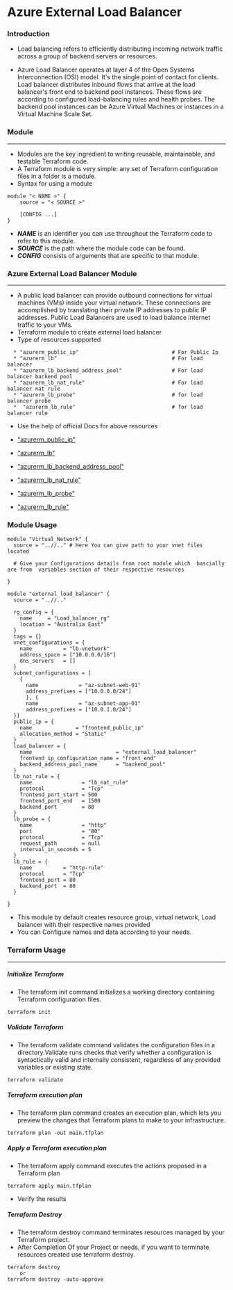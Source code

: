 # Azure External Load Balancer

### Introduction

* Load balancing refers to efficiently distributing incoming network traffic across a group of backend servers or resources.

* Azure Load Balancer operates at layer 4 of the Open Systems Interconnection (OSI) model. It's the single point of contact for clients. Load balancer distributes inbound flows that arrive at the load balancer's front end to backend pool instances. These flows are according to configured load-balancing rules and health probes. The backend pool instances can be Azure Virtual Machines or instances in a Virtual Machine Scale Set.

### Module 
---------------------------------------------------------------------------------------------------------------------------

* Modules are the key ingredient to writing reusable, maintainable, and testable Terraform code.
* A Terraform module is very simple: any set of Terraform configuration files in a folder is a module.
* Syntax for using a module
```
module "< NAME >" {
    source = "< SOURCE >"

    [CONFIG ...]
}
```

* ***NAME***  is an identifier you can use throughout the Terraform code to refer to this module.
* ***SOURCE*** is the path where the module code can be found.
* ***CONFIG*** consists of arguments that are specific to that module.

### Azure External Load Balancer Module
--------------------------------------------------------------------------------------------------------------------------------

* A public load balancer can provide outbound connections for virtual machines (VMs) inside your virtual network. These connections are accomplished by translating their private IP addresses to public IP addresses. Public Load Balancers are used to load balance internet traffic to your VMs.
* Terraform module to create external load balancer 
* Type of resources supported 
```
  * "azurerm_public_ip"                              # For Public Ip
  * "azurerm_lb"                                     # For load balancer
  * "azurerm_lb_backend_address_pool"                # For load balancer backend pool
  * "azurerm_lb_nat_rule"                            # For load balancer nat rule
  * "azurerm_lb_probe"                               # for load balancer probe
  *  "azurerm_lb_rule"                               # for load balancer rule
```

* Use the help of official Docs for above resources 
 
* ["azurerm_public_ip"](https://registry.terraform.io/providers/hashicorp/azurerm/latest/docs/resources/public_ip)
* ["azurerm_lb"](https://registry.terraform.io/providers/hashicorp/azurerm/latest/docs/resources/lb)
* ["azurerm_lb_backend_address_pool"](https://registry.terraform.io/providers/hashicorp/azurerm/latest/docs/resources/lb_backend_address_pool)
* ["azurerm_lb_nat_rule"](https://registry.terraform.io/providers/hashicorp/azurerm/latest/docs/resources/lb_nat_rule)
* ["azurerm_lb_probe"](https://registry.terraform.io/providers/hashicorp/azurerm/latest/docs/resources/lb_probe)
* ["azurerm_lb_rule"](https://registry.terraform.io/providers/hashicorp/azurerm/latest/docs/resources/lb_rule)

### Module Usage 

```
module "Virtual_Network" {
  source = "..//.." # Here You can give path to your vnet files located

  # Give your Configurations details from root module which  bascially are from  variables section of their respective resources

}
```


```
module "external_load_balancer" {
  source = "..//.."

  rg_config = {
    name     = "Load_balancer_rg"
    location = "Australia East"
  }
  tags = {}
  vnet_configurations = {
    name          = "lb-vnetwork"
    address_space = ["10.0.0.0/16"]
    dns_servers   = []
  }
  subnet_configurations = [
    {
      name             = "az-subnet-web-01"
      address_prefixes = ["10.0.0.0/24"]
      }, {
      name             = "az-subnet-app-01"
      address_prefixes = ["10.0.1.0/24"]
  }]
  public_ip = {
    name              = "frontend_public_ip"
    allocation_method = "Static"
  }
  load_balancer = {
    name                           = "external_load_balancer"
    frontend_ip_configuration_name = "front_end"
    backend_address_pool_name      = "backend_pool"
  }
  lb_nat_rule = {
    name                = "lb_nat_rule"
    protocol            = "Tcp"
    frontend_port_start = 500
    frontend_port_end   = 1500
    backend_port        = 80
  }
  lb_probe = {
    name                = "http"
    port                = "80"
    protocol            = "Tcp"
    request_path        = null
    interval_in_seconds = 5
  }
  lb_rule = {
    name          = "http-rule"
    protocol      = "Tcp"
    frontend_port = 80
    backend_port  = 80
  }

}
```

* This module by default creates resource group, virtual network, Load balancer  with their respective names provided
* You can Configure names and data according to your needs.

### Terraform Usage
-------------------------------------------------------------------------------------------------------------------------------------

##### Initialize Terraform

* The terraform init command initializes a working directory containing Terraform configuration files.

```
terraform init
```
##### Validate Terraform

* The terraform validate command validates the configuration files in a directory.Validate runs checks that verify whether a configuration is syntactically valid and internally consistent, regardless of any provided variables or existing state.

```
terraform validate
```

##### Terraform execution plan

* The terraform plan command creates an execution plan, which lets you preview the changes that Terraform plans to make to your infrastructure.

```
terraform plan -out main.tfplan
```
##### Apply a Terraform execution plan

* The terraform apply command executes the actions proposed in a Terraform plan

```
terraform apply main.tfplan
```

* Verify the results 

##### Terraform Destroy

* The terraform destroy command terminates resources managed by your Terraform project.
* After Completion Of your Project or needs, if you want to terminate resources created use terraform destroy.
```
terraform destroy 
    or 
terraform destroy -auto-approve  
```  
